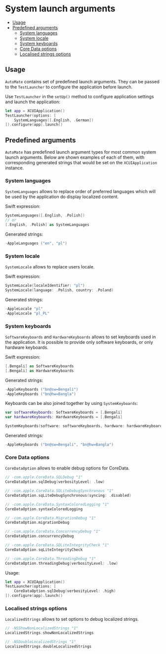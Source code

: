 # System launch arguments

- [Usage](#usage)
- [Predefined arguments](#predefined-arguments)
    - [System languages](#systeml-anguages)
    - [System locale](#system-locale)
    - [System keyboards](#system-keyboards)
    - [Core Data options](#core-data-options)
    - [Localised strings options](#localised-strings-options)

## Usage

`AutoMate` contains set of predefined launch arguments. They can be passed to the `TestLauncher`
to configure the application before launch.

Use `TestLauncher` in the `setUp()` method to configure application settings and launch the application:

```swift
let app = XCUIApplication()
TestLauncher(options: [
    SystemLanguages([.English, .German])
]).configure(app).launch()
```

## Predefined arguments

`AutoMate` has predefined launch argument types for most common system launch arguments.
Below are shown examples of each of them, with corresponding generated strings that
would be set on the `XCUIApplication` instance.

### System languages

`SystemLanguages` allows to replace order of preferred languages which will be used
by the application do display localized content.

Swift expression:

```swift
SystemLanguages([.English, .Polish])
// or
[.English, .Polish] as SystemLanguages
```

Generated strings:

```swift
-AppleLanguages ("en", "pl")
```

### System locale

`SystemLocale` allows to replace users locale.

Swift expression:

```swift
SystemLocale(localeIdentifier: "pl")
SystemLocale(language: .Polish, country: .Poland)
```

Generated strings:

```swift
-AppleLocale "pl"
-AppleLocale "pl_PL"
```

### System keyboards

`SoftwareKeyboards` and `HardwareKeyboards` allows to set keyboards used in the application.
It is possible to provide only software keyboards, or only hardware keyboards.

Swift expression:

```swift
[.Bengali] as SoftwareKeyboards
[.Bengali] as HardwareKeyboards
```

Generated strings:

```swift
-AppleKeyboards ("bn@sw=Bengali")
-AppleKeyboards ("bn@hw=Bangla")
```

Keyboards can be also joined together by using `SystemKeyboards`:

```swift
var softwareKeyboards: SoftwareKeyboards = [.Bengali]
var hardwareKeyboards: HardwareKeyboards = [.Bengali]

SystemKeyboards(software: softwareKeyboards, hardware: hardwareKeyboards)
```

Generated strings:

```swift
-AppleKeyboards ("bn@sw=Bengali", "bn@hw=Bangla")
```

### Core Data options

`CoreDataOption` allows to enable debug options for CoreData.

```swift
// -com.apple.CoreData.SQLDebug "1"
CoreDataOption.sqlDebug(verbosityLevel: .low)

// -com.apple.CoreData.SQLiteDebugSynchronous "1"
CoreDataOption.sqLiteDebugSynchronous(syncing: .disabled)

// -com.apple.CoreData.SyntaxColoredLogging "1"
CoreDataOption.syntaxColoredLogging

// -com.apple.CoreData.MigrationDebug "1"
CoreDataOption.migrationDebug

// -com.apple.CoreData.ConcurrencyDebug "1"
CoreDataOption.concurrencyDebug

// -com.apple.CoreData.SQLiteIntegrityCheck "1"
CoreDataOption.sqLiteIntegrityCheck

// -com.apple.CoreData.ThreadingDebug "1"
CoreDataOption.threadingDebug(verbosityLevel: .low)
```

Usage:

```swift
let app = XCUIApplication()
TestLauncher(options: [
    CoreDataOption.sqlDebug(verbosityLevel: .high)
]).configure(app).launch()
```

### Localised strings options

`LocalizedStrings` allows to set options to debug localized strings.

```swift
// -NSShowNonLocalizedStrings "1"
LocalizedStrings.showNonLocalizedStrings

// -NSDoubleLocalizedStrings "1"
LocalizedStrings.doubleLocalizedStrings
```
